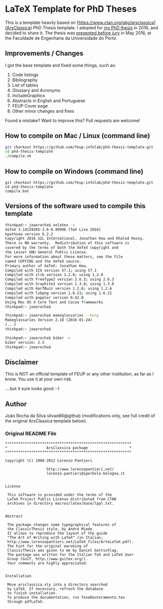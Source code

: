 # LaTeX Template for PhD Theses

This is a template heavily based on [https://www.ctan.org/pkg/arsclassica](ArsClassica) PhD Thesis template. I adopted for [my PhD thesis](https://repositorio-aberto.up.pt/handle/10216/83993) in 2016, and decided to share it. The thesis was [presented before jury](https://sigarra.up.pt/feup/pt/noticias_geral.ver_noticia?p_nr=51969) in May 2016, at the Faculdade de Engenharia da Universidade do Porto.

## Improvements / Changes
I got the base template and fixed some things, such as:

1. Code listings
2. Bibliography
3. List of tables
4. Glossary and Acronyms
5. IncludeGraphics
6. Abstracts in English and Portuguese
7. FEUP Cover page
8. Other minor changes and fixes

Found a mistake? Want to improve this? Pull requests are welcome!

## How to compile on Mac / Linux  (command line)

```bash
git checkout https://github.com/feup-infolab/phd-thesis-template.git
cd phd-thesis-template
./compile.sh
```

## How to compile on Windows (command line)

```batch
git checkout https://github.com/feup-infolab/phd-thesis-template.git
cd phd-thesis-template
compile.bat
```

## Versions of the software used to compile this template

```bash
thinkpad:~ joaorocha$ xelatex -v
XeTeX 3.14159265-2.6-0.99996 (TeX Live 2016)
kpathsea version 6.2.2
Copyright 2016 SIL International, Jonathan Kew and Khaled Hosny.
There is NO warranty.  Redistribution of this software is
covered by the terms of both the XeTeX copyright and
the Lesser GNU General Public License.
For more information about these matters, see the file
named COPYING and the XeTeX source.
Primary author of XeTeX: Jonathan Kew.
Compiled with ICU version 57.1; using 57.1
Compiled with zlib version 1.2.8; using 1.2.8
Compiled with FreeType2 version 2.6.3; using 2.6.3
Compiled with Graphite2 version 1.3.8; using 1.3.8
Compiled with HarfBuzz version 1.2.6; using 1.2.6
Compiled with libpng version 1.6.21; using 1.6.21
Compiled with poppler version 0.42.0
Using Mac OS X Core Text and Cocoa frameworks
thinkpad:~ joaorocha$ 
```

```bash
thinkpad:~ joaorocha$ makeglossaries --help
Makeglossaries Version 2.18 (2016-01-24)
(...)
thinkpad:~ joaorocha$ 
```

```bash
thinkpad:~ joaorocha$ biber -v
biber version: 2.5
thinkpad:~ joaorocha$
```

## Disclaimer 

This is NOT an official template of FEUP or any other institution, as far as I know. You use it at your own risk.

....but it sure looks good :-)

## Author

João Rocha da Silva silvae86@github (modifications only, see full credit of the original ArsClassica template below).

### Original README File

````
**********************************************************
*                  ArsClassica package                   *
**********************************************************

Copyright (C) 2008-2012 Lorenzo Pantieri

                   http://www.lorenzopantieri.net/
                   lorenzo.pantieri@iperbole.bologna.it


License

 This software is provided under the terms of the
 LaTeX Project Public License distributed from CTAN
 archives in directory macros/latex/base/lppl.txt.


Abstract

 The package changes some typographical features of
 the ClassicThesis style, by André Miede.
 It allows to reproduce the layout of the guide
 "The Art of Writing with LaTeX" (in Italian;
 http://www.lorenzopantieri.net/LaTeX_files/ArteLaTeX.pdf).
 The hint for the original ewroking of
 ClassicThesis was given to me by Daniel Gottschlag.
 The package was written for the Italian TeX and LaTeX User
 Group (GuIT, http://www.guitex.org/).
 Your comments are highly appreciated.


Installation

 Move arsclassica.sty into a directory searched
 by LaTeX. If necessary, refresh the database
 to finish installation.
 To produce the documentation, run TeseDoutoramento.tex
 through pdfLaTeX.

````
